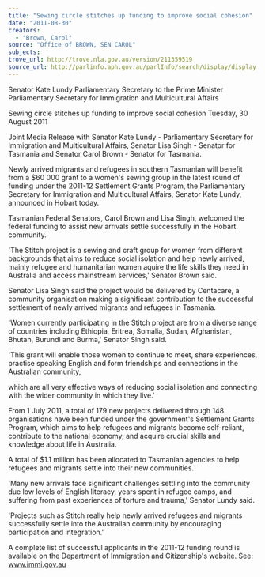 ```yaml
---
title: "Sewing circle stitches up funding to improve social cohesion"
date: "2011-08-30"
creators:
  - "Brown, Carol"
source: "Office of BROWN, SEN CAROL"
subjects:
trove_url: http://trove.nla.gov.au/version/211359519
source_url: http://parlinfo.aph.gov.au/parlInfo/search/display/display.w3p;query=Id%3A%22media/pressrel/1244197%22
---
```


 

 Senator Kate Lundy  Parliamentary Secretary to the Prime Minister  Parliamentary Secretary for Immigration and Multicultural Affairs 

 

 Sewing circle stitches up funding to  improve social cohesion  Tuesday, 30 August 2011 

 Joint Media Release with Senator Kate Lundy -  Parliamentary Secretary for Immigration and  Multicultural Affairs, Senator Lisa Singh - Senator  for Tasmania and Senator Carol Brown - Senator for  Tasmania. 

 Newly arrived migrants and refugees in southern Tasmanian will benefit from a  $60 000 grant to a women's sewing group in the latest round of funding under the  2011-12 Settlement Grants Program, the Parliamentary Secretary for Immigration  and Multicultural Affairs, Senator Kate Lundy, announced in Hobart today. 

 Tasmanian Federal Senators, Carol Brown and Lisa Singh, welcomed the federal  funding to assist new arrivals settle successfully in the Hobart community. 

 'The Stitch project is a sewing and craft group for women from different backgrounds  that aims to reduce social isolation and help newly arrived, mainly refugee and  humanitarian women aquire the life skills they need in Australia and access  mainstream services,' Senator Brown said. 

 Senator Lisa Singh said the project would be delivered by Centacare, a community  organisation making a significant contribution to the successful settlement of newly  arrived migrants and refugees in Tasmania. 

 'Women currently participating in the Stitch project are from a diverse range of  countries including Ethiopia, Eritrea, Somalia, Sudan, Afghanistan, Bhutan, Burundi  and Burma,' Senator Singh said. 

 'This grant will enable those women to continue to meet, share experiences, practise  speaking English and form friendships and connections in the Australian community, 

 which are all very effective ways of reducing social isolation and connecting with the  wider community in which they live.' 

 From 1 July 2011, a total of 179 new projects delivered through 148 organisations  have been funded under the government's Settlement Grants Program, which aims  to help refugees and migrants become self-reliant, contribute to the national  economy, and acquire crucial skills and knowledge about life in Australia. 

 A total of $1.1 million has been allocated to Tasmanian agencies to help refugees  and migrants settle into their new communities. 

 'Many new arrivals face significant challenges settling into the community due low  levels of English literacy, years spent in refugee camps, and suffering from past  experiences of torture and trauma,' Senator Lundy said. 

 'Projects such as Stitch really help newly arrived refugees and migrants successfully  settle into the Australian community by encouraging participation and integration.' 

 A complete list of successful applicants in the 2011-12 funding round is available on  the Department of Immigration and Citizenship's website.  See: www.immi.gov.au 

 

 

 

  

